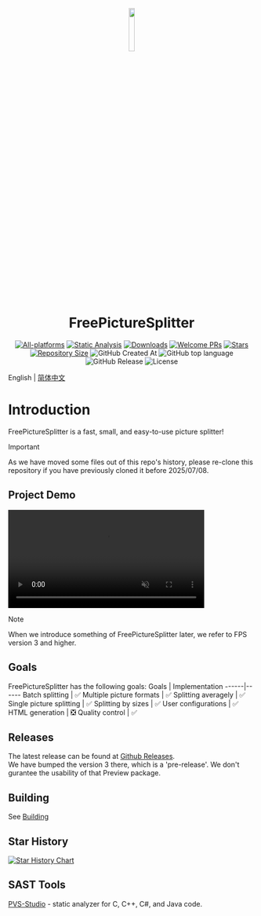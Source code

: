 <div align=center>
<img src="src/resources/fps.ico" width="15%" height="15%">
<h1>FreePictureSplitter</h1>

[![All-platforms](https://img.shields.io/github/actions/workflow/status/zxunge/FreePictureSplitter/build.yml?style=flat-square)](https://github.com/zxunge/FreePictureSplitter/actions/workflows/build.yml)
[![Static Analysis](https://img.shields.io/github/actions/workflow/status/zxunge/FreePictureSplitter/static-analysis.yml?style=flat-square)](https://github.com/zxunge/FreePictureSplitter/actions/workflows/static-analysis.yml)
[![Downloads](https://img.shields.io/github/downloads/zxunge/FreePictureSplitter/total.svg?maxAge=2592001&style=flat-square)](https://github.com/zxunge/FreePictureSplitter/releases/)
[![Welcome PRs](https://img.shields.io/badge/PRs-welcome-brightgreen.svg?style=flat-square)](https://github.com/zxunge/FreePictureSplitter/pulls)
[![Stars](https://img.shields.io/github/stars/zxunge/FreePictureSplitter?style=flat-square)](https://github.com/zxunge/FreePictureSplitter/stargazers)
[![Repository Size](https://img.shields.io/github/repo-size/zxunge/FreePictureSplitter?style=flat-square)](https://github.com/zxunge/FreePictureSplitter)
<img alt="GitHub Created At" src="https://img.shields.io/github/created-at/zxunge/FreePictureSplitter?style=flat-square" />
<img alt="GitHub top language" src="https://img.shields.io/github/languages/top/zxunge/FreePictureSplitter?style=flat-square" />
<img alt="GitHub Release" src="https://img.shields.io/github/v/release/zxunge/FreePictureSplitter?style=flat-square" />
<img alt="License" src="https://img.shields.io/github/license/zxunge/FreePictureSplitter?style=flat-square" />
</div>

English | [简体中文](docs/zh/index.md)

# Introduction
FreePictureSplitter is a fast, small, and easy-to-use picture splitter!

> [!IMPORTANT]  
> As we have moved some files out of this repo's history,
> please re-clone this repository if you have previously cloned it before 2025/07/08.

## Project Demo
<video src="https://github.com/user-attachments/assets/c95170e7-2305-48a0-abdf-48664f2a67ac" data-canonical-src="https://github.com/user-attachments/assets/c95170e7-2305-48a0-abdf-48664f2a67ac" controls="controls" muted="muted" class="d-block rounded-bottom-2 border-top width-fit" style="max-height:640px; min-height: 200px"></video>

> [!Note]
> When we introduce something of FreePictureSplitter later, we refer to FPS version 3 and higher.

## Goals 
FreePictureSplitter has the following goals:
Goals | Implementation
------|------
Batch splitting | ✅
Multiple picture formats | ✅
Splitting averagely | ✅
Single picture splitting | ✅
Splitting by sizes | ✅
User configurations | ✅
HTML generation | ❎
Quality control | ✅

## Releases
The latest release can be found at [Github Releases](https://github.com/zxunge/FreePictureSplitter/releases).
<br /> We have bumped the version 3 there, which is a 'pre-release'. We don't gurantee the usability of that Preview package.

## Building
See [Building](docs/en/build.md)

## Star History

[![Star History Chart](https://api.star-history.com/svg?repos=zxunge/FreePictureSplitter&type=Date)](https://star-history.com/#zxunge/FreePictureSplitter&Date)

## SAST Tools

[PVS-Studio](https://pvs-studio.com/en/pvs-studio/?utm_source=website&utm_medium=github&utm_campaign=open_source) - static analyzer for C, C++, C#, and Java code.

